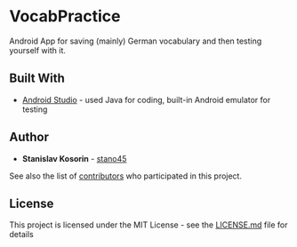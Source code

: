 # VocabPractice

Android App for saving (mainly) German vocabulary and then testing yourself with it.

## Built With

* [Android Studio](https://developer.android.com/studio) - used Java for coding, built-in Android emulator for testing

## Author

* **Stanislav Kosorin** - [stano45](https://github.com/stano45)

See also the list of [contributors](https://github.com/your/project/contributors) who participated in this project.

## License

This project is licensed under the MIT License - see the [LICENSE.md](LICENSE.md) file for details


